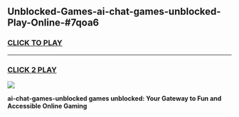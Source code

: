 
## Unblocked-Games-ai-chat-games-unblocked-Play-Online-#7qoa6
<h3>
<a href="https://premium.freeplayer.one?title=ai-chat-games-unblocked&ref=27F">CLICK TO PLAY</a></h3>
<hr>

<h3>
<a href="https://premium.freeplayer.one?title=ai-chat-games-unblocked&ref=27F">CLICK 2 PLAY</a>
  
</h3>

<a href="https://premium.freeplayer.one?title=ai-chat-games-unblocked&ref=27F"><img src="https://clearcache.store/games.png"></a>


**ai-chat-games-unblocked games unblocked: Your Gateway to Fun and Accessible Online Gaming**
